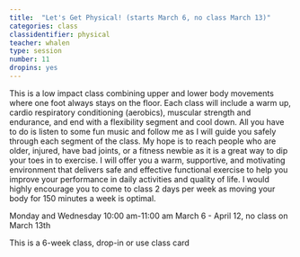 ```yaml
---
title:  "Let's Get Physical! (starts March 6, no class March 13)"
categories: class
classidentifier: physical
teacher: whalen
type: session
number: 11
dropins: yes
---
```

This is a low impact class combining upper and lower body movements where one foot always stays on the floor.  Each class will include a warm up, cardio respiratory conditioning (aerobics), muscular strength and endurance, and end with a flexibility segment and cool down.  All you have to do is listen to some fun music and follow me as I will guide you safely through each segment of the class.  My hope is to reach people who are older, injured, have bad joints, or a fitness newbie as it is a great way to dip your toes in to exercise.  I will offer you a warm, supportive, and motivating environment that delivers safe and effective functional exercise to help you improve your performance in daily activities and quality of life.  I would highly encourage you to come to class 2 days per week as moving your body for 150 minutes a week is optimal.   

Monday and Wednesday 10:00 am-11:00 am
March 6 - April 12, no class on March 13th

This is a 6-week class, drop-in or use class card
